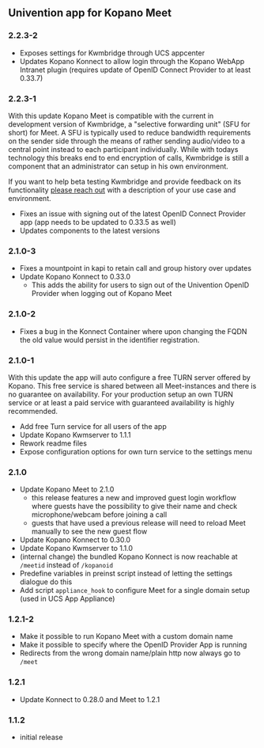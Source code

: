 ## Univention app for Kopano Meet

### 2.2.3-2

- Exposes settings for Kwmbridge through UCS appcenter
- Updates Kopano Konnect to allow login through the Kopano WebApp Intranet plugin (requires update of OpenID Connect Provider to at least 0.33.7)

### 2.2.3-1

With this update Kopano Meet is compatible with the current in development version of Kwmbridge, a "selective forwarding unit" (SFU for short) for Meet. A SFU is typically used to reduce bandwidth requirements on the sender side through the means of rather sending audio/video to a central point instead to each participant individually. While with todays technology this breaks end to end encryption of calls, Kwmbridge is still a component that an administrator can setup in his own environment.

If you want to help beta testing Kwmbridge and provide feedback on its functionality [please reach out](mailto:feedback@kopano.com?subject=Kwmbridge%20testing) with a description of your use case and environment.

- Fixes an issue with signing out of the latest OpenID Connect Provider app (app needs to be updated to 0.33.5 as well)
- Updates components to the latest versions

### 2.1.0-3

- Fixes a mountpoint in kapi to retain call and group history over updates
- Update Kopano Konnect to 0.33.0
  - This adds the ability for users to sign out of the Univention OpenID Provider when logging out of Kopano Meet

### 2.1.0-2

- Fixes a bug in the Konnect Container where upon changing the FQDN the old value would persist in the identifier registration.

### 2.1.0-1

With this update the app will auto configure a free TURN server offered by Kopano. This free service is shared between all Meet-instances and there is no guarantee on availability. For your production setup an own TURN service or at least a paid service with guaranteed availability is highly recommended.

- Add free Turn service for all users of the app
- Update Kopano Kwmserver to 1.1.1
- Rework readme files
- Expose configuration options for own turn service to the settings menu

### 2.1.0

- Update Kopano Meet to 2.1.0
  - this release features a new and improved guest login workflow where guests have the possibility to give their name and check microphone/webcam before joining a call
  - guests that have used a previous release will need to reload Meet manually to see the new guest flow
- Update Kopano Konnect to 0.30.0
- Update Kopano Kwmserver to 1.1.0
- (internal change) the bundled Kopano Konnect is now reachable at `/meetid` instead of `/kopanoid`
- Predefine variables in preinst script instead of letting the settings dialogue do this
- Add script `appliance_hook` to configure Meet for a single domain setup (used in UCS App Appliance)

### 1.2.1-2

- Make it possible to run Kopano Meet with a custom domain name
- Make it possible to specify where the OpenID Provider App is running
- Redirects from the wrong domain name/plain http now always go to `/meet`

### 1.2.1

- Update Konnect to 0.28.0 and Meet to 1.2.1

### 1.1.2

- initial release
